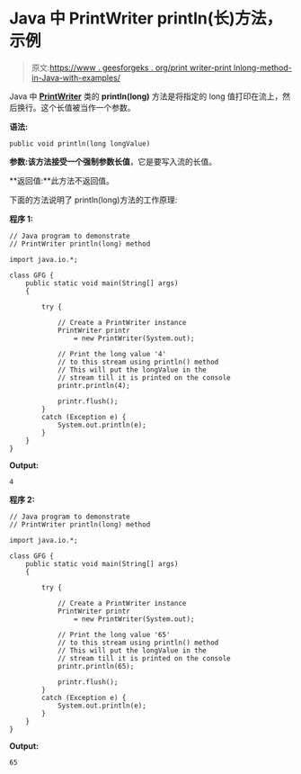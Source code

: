 # Java 中 PrintWriter println(长)方法，示例

> 原文:[https://www . geesforgeks . org/print writer-print lnlong-method-in-Java-with-examples/](https://www.geeksforgeeks.org/printwriter-printlnlong-method-in-java-with-examples/)

Java 中 **[PrintWriter](https://www.geeksforgeeks.org/java-io-printprintr-class-java-set-1/)** 类的 **println(long)** 方法是将指定的 long 值打印在流上，然后换行。这个长值被当作一个参数。

**语法:**

```
public void println(long longValue)
```

**参数:**该方法接受一个强制参数**长值**，它是要写入流的长值。

**返回值:**此方法不返回值。

下面的方法说明了 println(long)方法的工作原理:

**程序 1:**

```
// Java program to demonstrate
// PrintWriter println(long) method

import java.io.*;

class GFG {
    public static void main(String[] args)
    {

        try {

            // Create a PrintWriter instance
            PrintWriter printr
                = new PrintWriter(System.out);

            // Print the long value '4'
            // to this stream using println() method
            // This will put the longValue in the
            // stream till it is printed on the console
            printr.println(4);

            printr.flush();
        }
        catch (Exception e) {
            System.out.println(e);
        }
    }
}
```

**Output:**

```
4

```

**程序 2:**

```
// Java program to demonstrate
// PrintWriter println(long) method

import java.io.*;

class GFG {
    public static void main(String[] args)
    {

        try {

            // Create a PrintWriter instance
            PrintWriter printr
                = new PrintWriter(System.out);

            // Print the long value '65'
            // to this stream using println() method
            // This will put the longValue in the
            // stream till it is printed on the console
            printr.println(65);

            printr.flush();
        }
        catch (Exception e) {
            System.out.println(e);
        }
    }
}
```

**Output:**

```
65

```